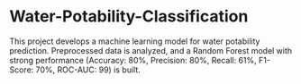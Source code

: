 # Water-Potability-Classification
This project develops a machine learning model for water potability prediction. Preprocessed data is analyzed, and a Random Forest model with strong performance (Accuracy: 80%, Precision: 80%, Recall: 61%, F1-Score: 70%, ROC-AUC: 99) is built. 
